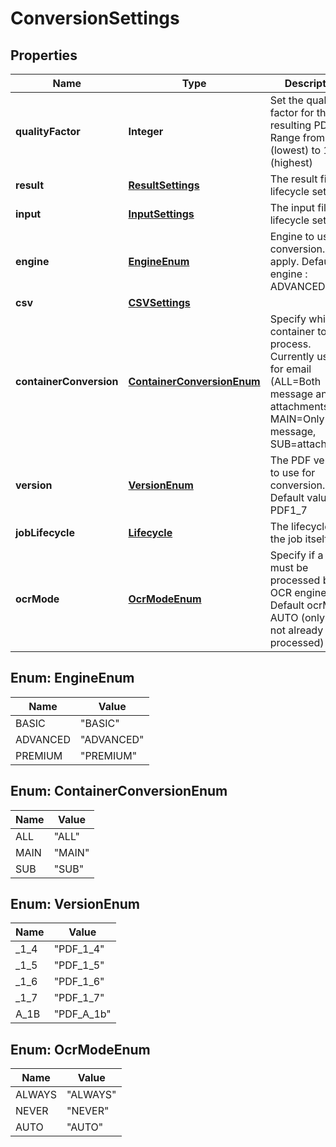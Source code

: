 
# ConversionSettings

## Properties
Name | Type | Description | Notes
------------ | ------------- | ------------- | -------------
**qualityFactor** | **Integer** | Set the quality factor for the resulting PDF. Range from 0 (lowest) to 10 (highest) |  [optional]
**result** | [**ResultSettings**](ResultSettings.md) | The result file and lifecycle settings |  [optional]
**input** | [**InputSettings**](InputSettings.md) | The input file and lifecycle settings |  [optional]
**engine** | [**EngineEnum**](#EngineEnum) | Engine to use for conversion. Costs apply. Default engine : ADVANCED |  [optional]
**csv** | [**CSVSettings**](CSVSettings.md) |  |  [optional]
**containerConversion** | [**ContainerConversionEnum**](#ContainerConversionEnum) | Specify which container to process. Currently used for email (ALL&#x3D;Both message and attachments, MAIN&#x3D;Only message, SUB&#x3D;attachments |  [optional]
**version** | [**VersionEnum**](#VersionEnum) | The PDF version to use for conversion. Default value : PDF1_7 |  [optional]
**jobLifecycle** | [**Lifecycle**](Lifecycle.md) | The lifecycle of the job itself |  [optional]
**ocrMode** | [**OcrModeEnum**](#OcrModeEnum) | Specify if a file must be processed by OCR engine. Default ocrMode : AUTO (only when not already processed) |  [optional]


<a name="EngineEnum"></a>
## Enum: EngineEnum
Name | Value
---- | -----
BASIC | &quot;BASIC&quot;
ADVANCED | &quot;ADVANCED&quot;
PREMIUM | &quot;PREMIUM&quot;


<a name="ContainerConversionEnum"></a>
## Enum: ContainerConversionEnum
Name | Value
---- | -----
ALL | &quot;ALL&quot;
MAIN | &quot;MAIN&quot;
SUB | &quot;SUB&quot;


<a name="VersionEnum"></a>
## Enum: VersionEnum
Name | Value
---- | -----
_1_4 | &quot;PDF_1_4&quot;
_1_5 | &quot;PDF_1_5&quot;
_1_6 | &quot;PDF_1_6&quot;
_1_7 | &quot;PDF_1_7&quot;
A_1B | &quot;PDF_A_1b&quot;


<a name="OcrModeEnum"></a>
## Enum: OcrModeEnum
Name | Value
---- | -----
ALWAYS | &quot;ALWAYS&quot;
NEVER | &quot;NEVER&quot;
AUTO | &quot;AUTO&quot;



